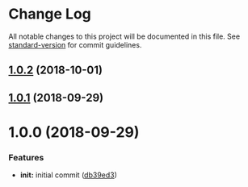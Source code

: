 # Change Log

All notable changes to this project will be documented in this file. See [standard-version](https://github.com/conventional-changelog/standard-version) for commit guidelines.

<a name="1.0.2"></a>
## [1.0.2](https://github.com/ezylean/nuxt-renderer-extractor/compare/v1.0.1...v1.0.2) (2018-10-01)



<a name="1.0.1"></a>
## [1.0.1](https://github.com/ezylean/nuxt-renderer-extractor/compare/v1.0.0...v1.0.1) (2018-09-29)



<a name="1.0.0"></a>
# 1.0.0 (2018-09-29)


### Features

* **init:** initial commit ([db39ed3](https://github.com/ezylean/nuxt-renderer-extractor/commit/db39ed3))
